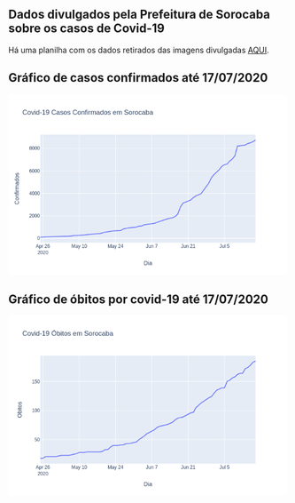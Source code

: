## Dados divulgados pela Prefeitura de Sorocaba sobre os casos de Covid-19
Há uma planilha com os dados retirados das imagens divulgadas [AQUI](https://github.com/lucas-koiti/covid19-sorocaba/blob/master/dados/planilha_csv/dados.csv).

## Gráfico de casos confirmados até 17/07/2020
<img src= "confirmados.png">

## Gráfico de óbitos por covid-19 até 17/07/2020
<img src= "obitos.png">
